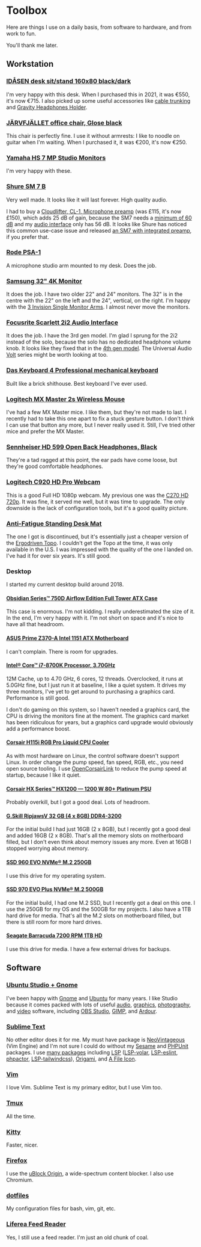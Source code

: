 # Toolbox

Here are things I use on a daily basis, from software to hardware, and from work to fun.

You'll thank me later.

## Workstation

### [IDÅSEN desk sit/stand 160x80 black/dark](https://www.ikea.com/ie/en/p/idasen-desk-sit-stand-brown-beige-s89280969/)

I'm very happy with this desk. When I purchased this in 2021, it was €550, it's now €715. I also picked up some useful accessories like [cable trunking](https://www.ikea.com/ie/en/p/signum-cable-trunking-horizontal-silver-colour-30200253/) and [Gravity Headphones Holder](https://www.thomann.de/ie/gravity_headphones_holder_f_desk.htm).

### [JÄRVFJÄLLET office chair, Glose black](https://www.ikea.com/ie/en/p/jaervfjaellet-office-chair-with-armrests-glose-black-20510642/)

This chair is perfectly fine. I use it without armrests: I like to noodle on guitar when I'm waiting. When I purchased it, it was €200, it's now €250.

### [Yamaha HS 7 MP Studio Monitors](https://www.thomann.de/ie/yamaha_hs_7_mp.htm)

I'm very happy with these.

### [Shure SM 7 B](https://www.thomann.de/ie/shure_sm_7b_studiomikro.htm)

Very well made. It looks like it will last forever. High quality audio.

I had to buy a [Cloudlifter, CL-1, Microphone preamp](https://www.amazon.co.uk/Microphones-Cloudlifter-CL-1-Microphone-Amplifier/dp/B004MQSV04/) (was £115, it's now £150), which adds 25 dB of gain, because the SM7 needs a [minimum of 60 dB](https://service.shure.com/s/article/sm7-output-level-and-preamp-gain-specifications?language=en_US) and my [audio interface](#focusrite-scarlett-2i2-audio-interface) only has 56 dB. It looks like Shure has noticed this common use-case issue and released [an SM7 with integrated preamp](https://www.thomann.de/ie/shure_sm_7_db.htm), if you prefer that.

### [Rode PSA-1](https://www.thomann.de/ie/rode_psa1.htm)

A microphone studio arm mounted to my desk. Does the job.

### [Samsung 32" 4K Monitor](https://www.amazon.co.uk/Samsung-LU32J590UQPXXU-UJ590-UHD-Monitor/dp/B0BS1NMMPD/)

It does the job. I have two older 22" and 24" monitors. The 32" is in the centre with the 22" on the left and the 24", vertical, on the right. I'm happy with the [3 Invision Single Monitor Arms](https://www.amazon.co.uk/Invision-Single-Monitor-Mount-Screens-Black/dp/B09963RQ6Y/). I almost never move the monitors.

### [Focusrite Scarlett 2i2 Audio Interface](https://www.thomann.de/ie/focusrite_scarlett_2i2_4th_generation.htm)

It does the job. I have the 3rd gen model. I'm glad I sprung for the 2i2 instead of the solo, because the solo has no dedicated headphone volume knob. It looks like they fixed that in the [4th gen model](https://www.thomann.de/ie/focusrite_scarlett_solo_4th_gen.htm). The Universal Audio [Volt](https://www.thomann.de/ie/universal_audio_usb_audio_interfaces.html) series might be worth looking at too.

### [Das Keyboard 4 Professional mechanical keyboard](https://www.daskeyboard.com/daskeyboard-4-professional/)

Built like a brick shithouse. Best keyboard I've ever used.

### [Logitech MX Master 2s Wireless Mouse](https://www.logitech.com/en-us/eol/mx-master-2s-mouse.910-005131.html)

I've had a few MX Master mice. I like them, but they're not made to last. I recently had to take this one apart to fix a stuck gesture button. I don't think I can use that button any more, but I never really used it. Still, I've tried other mice and prefer the MX Master.

### [Sennheiser HD 599 Open Back Headphones, Black](https://www.amazon.co.uk/Sennheiser-Special-Open-Headphone-Black/dp/B07Q7S7247/)

They're a tad ragged at this point, the ear pads have come loose, but they're good comfortable headphones.

### [Logitech C920 HD Pro Webcam](https://www.logitech.com/products/webcams/c920-pro-hd-webcam.960-001055.html)

This is a good Full HD 1080p webcam. My previous one was the [C270 HD 720p](https://www.logitech.com/products/webcams/c270-hd-webcam.960-001063.html). It was fine, it served me well, but it was time to upgrade. The only downside is the lack of configuration tools, but it's a good quality picture.

### [Anti-Fatigue Standing Desk Mat](https://www.amazon.co.uk/gp/product/B074DTNMLQ/)

The one I got is discontinued, but it's essentially just a cheaper version of the [Ergodriven Topo](https://ergodriven.com/products/topo?variant=27365321411). I couldn't get the Topo at the time, it was only available in the U.S. I was impressed with the quality of the one I landed on. I've had it for over six years. It's still good.

### Desktop

I started my current desktop build around 2018.

#### [Obsidian Series™ 750D Airflow Edition Full Tower ATX Case](https://www.corsair.com/us/en/p/pc-cases/cc-9011078-ww/obsidian-series-750d-airflow-edition-full-tower-atx-case-cc-9011078-ww)

This case is enormous. I'm not kidding. I really underestimated the size of it. In the end, I'm very happy with it. I'm not short on space and it's nice to have all that headroom.

#### [ASUS Prime Z370-A Intel 1151 ATX Motherboard](https://www.asus.com/motherboards-components/motherboards/prime/prime-z370-a/)

I can't complain. There is room for upgrades.

#### [Intel® Core™ i7-8700K Processor, 3.70GHz](https://www.amazon.co.uk/gp/product/B07598VZR8/)

12M Cache, up to 4.70 GHz, 6 cores, 12 threads. Overclocked, it runs at 5.0GHz fine, but I just run it at baseline, I like a quiet system. It drives my three monitors, I've yet to get around to purchasing a graphics card. Performance is still good.

I don't do gaming on this system, so I haven't needed a graphics card, the CPU is driving the monitors fine at the moment. The graphics card market has been ridiculous for years, but a graphics card upgrade would obviously add a performance boost.

#### [Corsair H115i RGB Pro Liquid CPU Cooler](https://www.corsair.com/us/en/p/cpu-coolers/cw-9060044-ww/icue-h115i-rgb-pro-xt-liquid-cpu-cooler-cw-9060044-ww)

As with most hardware on Linux, the control software doesn't support Linux. In order change the pump speed, fan speed, RGB, etc., you need open source tooling. I use [OpenCorsairLink](https://github.com/audiohacked/OpenCorsairLink) to reduce the pump speed at startup, because I like it quiet.

#### [Corsair HX Series™ HX1200 — 1200 W 80+ Platinum PSU](https://www.corsair.com/eu/en/p/psu/cp-9020140-uk/hx-series-hx1200-1200-watt-80-plus-platinum-certified-fully-modular-psu-uk-cp-9020140-uk)

Probably overkill, but I got a good deal. Lots of headroom.

#### [G.Skill RipjawsV 32 GB (4 x 8GB) DDR4-3200](https://www.amazon.co.uk/gp/product/B017WST5EE/)

For the initial build I had just 16GB (2 x 8GB), but I recently got a good deal and added 16GB (2 x 8GB). That's all the memory slots on motherboard filled, but I don't even think about memory issues any more. Even at 16GB I stopped worrying about memory.

#### [SSD 960 EVO NVMe® M.2 250GB](https://www.samsung.com/us/computing/memory-storage/solid-state-drives/ssd-960-evo-m-2-250gb-mz-v6e250bw/)

I use this drive for my operating system.

#### [SSD 970 EVO Plus NVMe® M.2 500GB](https://www.amazon.co.uk/gp/product/B07MFBLN7K/)

For the initial build, I had one M.2 SSD, but I recently got a deal on this one. I use the 250GB for my OS and the 500GB for my projects. I also have a 1TB hard drive for media. That's all the M.2 slots on motherboard filled, but there is still room for more hard drives.

#### [Seagate Barracuda 7200 RPM 1TB HD](https://www.amazon.co.uk/gp/product/B01LNJBA2I/)

I use this drive for media. I have a few external drives for backups.

## Software

### [Ubuntu Studio + Gnome](https://ubuntustudio.org/)

I've been happy with [Gnome](https://www.gnome.org/) and [Ubuntu](https://ubuntu.com/desktop) for many years. I like Studio because it comes packed with lots of useful [audio](https://ubuntustudio.org/tour/audio/), [graphics](https://ubuntustudio.org/tour/graphics/), [photography](https://ubuntustudio.org/tour/photography/), and [video](https://ubuntustudio.org/tour/video/) software, including [OBS Studio](https://obsproject.com/), [GIMP](https://www.gimp.org/), and [Ardour](http://ardour.org/).

### [Sublime Text](https://www.sublimetext.com/)

No other editor does it for me. My must have package is [NeoVintageous](https://github.com/NeoVintageous/NeoVintageous) (Vim Engine) and I'm not sure I could do without my [Sesame](https://github.com/gerardroche/sublime-sesame) and [PHPUnit](https://github.com/gerardroche/sublime-phpunit) packages.  I use [many packages](/projects/) including [LSP](https://github.com/sublimelsp/LSP) ([LSP-volar](https://github.com/sublimelsp/LSP-volar), [LSP-eslint](https://github.com/sublimelsp/LSP-eslint), [phpactor](https://github.com/phpactor/phpactor), [LSP-tailwindcss](https://github.com/sublimelsp/LSP-tailwindcss)), [Origami](https://github.com/SublimeText/Origami), and [A File Icon](https://github.com/SublimeText/AFileIcon).

### [Vim](https://www.vim.org/)

I love Vim. Sublime Text is my primary editor, but I use Vim too.

### [Tmux](https://github.com/tmux/tmux)

All the time.

### [Kitty](https://sw.kovidgoyal.net/kitty/)

Faster, nicer.

### [Firefox](https://www.mozilla.org/firefox/)

I use the [uBlock Origin](https://github.com/gorhill/uBlock), a wide-spectrum content blocker. I also use Chromium.

### [dotfiles](https://github.com/gerardroche/dotfiles)

My configuration files for bash, vim, git, etc.

### [Liferea Feed Reader](https://github.com/lwindolf/liferea)

Yes, I still use a feed reader. I'm just an old chunk of coal.
